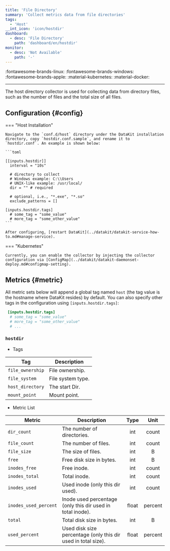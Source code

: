 ```yaml
---
title: 'File Directory'
summary: 'Collect metrics data from file directories'
tags:
  - 'Host'
__int_icon: 'icon/hostdir'
dashboard:
  - desc: 'File Directory'
    path: 'dashboard/en/hostdir'
monitor:
  - desc: 'Not Available'
    path: '-'
---
```


:fontawesome-brands-linux: :fontawesome-brands-windows: :fontawesome-brands-apple: :material-kubernetes: :material-docker:

---

The host directory collector is used for collecting data from directory files, such as the number of files and the total size of all files.

## Configuration {#config}

<!-- markdownlint-disable MD046 -->
=== "Host Installation"

    Navigate to the `conf.d/host` directory under the DataKit installation directory, copy `hostdir.conf.sample`, and rename it to `hostdir.conf`. An example is shown below:
    
    ```toml
        
    [[inputs.hostdir]]
      interval = "10s"
    
      # directory to collect
      # Windows example: C:\\Users
      # UNIX-like example: /usr/local/
      dir = "" # required
    
      # optional, i.e., "*.exe", "*.so"
      exclude_patterns = []
    
    [inputs.hostdir.tags]
      # some_tag = "some_value"
      # more_tag = "some_other_value"
    ```

    After configuring, [restart DataKit](../datakit/datakit-service-how-to.md#manage-service).

=== "Kubernetes"

    Currently, you can enable the collector by injecting the collector configuration via [ConfigMap](../datakit/datakit-daemonset-deploy.md#configmap-setting).
<!-- markdownlint-enable -->

## Metrics {#metric}

All metric sets below will append a global tag named `host` (the tag value is the hostname where DataKit resides) by default. You can also specify other tags in the configuration using `[inputs.hostdir.tags]`:

``` toml
 [inputs.hostdir.tags]
  # some_tag = "some_value"
  # more_tag = "some_other_value"
  # ...
```



### `hostdir`

- Tags


| Tag | Description |
|  ----  | --------|
|`file_ownership`|File ownership.|
|`file_system`|File system type.|
|`host_directory`|The start Dir.|
|`mount_point`|Mount point.|

- Metric List


| Metric | Description | Type | Unit |
| ---- |---- | :---:    | :----: |
|`dir_count`|The number of directories.|int|count|
|`file_count`|The number of files.|int|count|
|`file_size`|The size of files.|int|B|
|`free`|Free disk size in bytes.|int|B|
|`inodes_free`|Free inode.|int|count|
|`inodes_total`|Total inode.|int|count|
|`inodes_used`|Used inode (only this dir used).|int|count|
|`inodes_used_percent`|Inode used percentage (only this dir used in total inode).|float|percent|
|`total`|Total disk size in bytes.|int|B|
|`used_percent`|Used disk size percentage (only this dir used in total size).|float|percent|